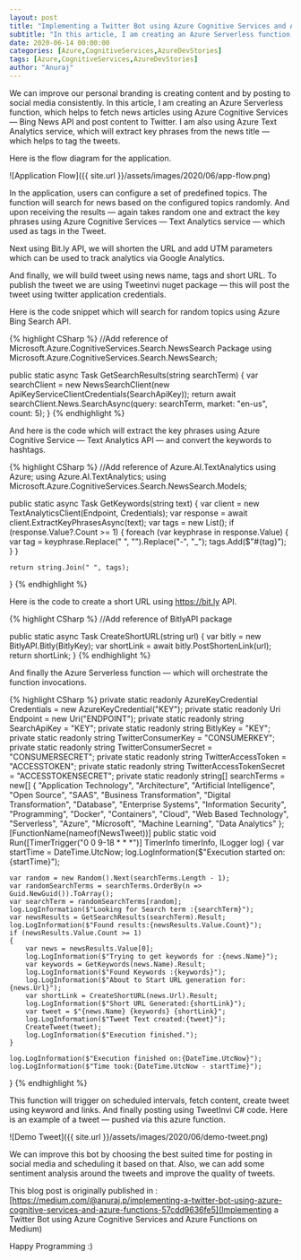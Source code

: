 ```yaml
---
layout: post
title: "Implementing a Twitter Bot using Azure Cognitive Services and Azure Functions"
subtitle: "In this article, I am creating an Azure Serverless function, which helps to fetch news articles using Azure Cognitive Services — Bing News API and post content to Twitter. I am also using Azure Text Analytics service, which will extract key phrases from the news title — which helps to tag the tweets."
date: 2020-06-14 00:00:00
categories: [Azure,CognitiveServices,AzureDevStories]
tags: [Azure,CognitiveServices,AzureDevStories]
author: "Anuraj"
---
```


We can improve our personal branding is creating content and by posting to social media consistently. In this article, I am creating an Azure Serverless function, which helps to fetch news articles using Azure Cognitive Services — Bing News API and post content to Twitter. I am also using Azure Text Analytics service, which will extract key phrases from the news title — which helps to tag the tweets.

Here is the flow diagram for the application.

![Application Flow]({{ site.url }}/assets/images/2020/06/app-flow.png)

In the application, users can configure a set of predefined topics. The function will search for news based on the configured topics randomly. And upon receiving the results — again takes random one and extract the key phrases using Azure Cognitive Services — Text Analytics service — which used as tags in the Tweet.

Next using Bit.ly API, we will shorten the URL and add UTM parameters which can be used to track analytics via Google Analytics.

And finally, we will build tweet using news name, tags and short URL. To publish the tweet we are using Tweetinvi nuget package — this will post the tweet using twitter application credentials.

Here is the code snippet which will search for random topics using Azure Bing Search API.

{% highlight CSharp %}
//Add reference of Microsoft.Azure.CognitiveServices.Search.NewsSearch Package
using Microsoft.Azure.CognitiveServices.Search.NewsSearch;

public static async Task<News> GetSearchResults(string searchTerm)
{
    var searchClient = new NewsSearchClient(new ApiKeyServiceClientCredentials(SearchApiKey));
    return await searchClient.News.SearchAsync(query: searchTerm, market: "en-us", count: 5);
}
{% endhighlight %}

And here is the code which will extract the key phrases using Azure Cognitive Service — Text Analytics API — and convert the keywords to hashtags.

{% highlight CSharp %}
//Add reference of Azure.AI.TextAnalytics
using Azure;
using Azure.AI.TextAnalytics;
using Microsoft.Azure.CognitiveServices.Search.NewsSearch.Models;

public static async Task<string> GetKeywords(string text)
{
    var client = new TextAnalyticsClient(Endpoint, Credentials);
    var response = await client.ExtractKeyPhrasesAsync(text);
    var tags = new List<string>();
    if (response.Value?.Count >= 1)
    {
        foreach (var keyphrase in response.Value)
        {
            var tag = keyphrase.Replace(" ", "").Replace("-", "_");
            tags.Add($"#{tag}");
        }
    }

    return string.Join(" ", tags);
}
{% endhighlight %}

Here is the code to create a short URL using https://bit.ly API.

{% highlight CSharp %}
//Add reference of BitlyAPI package

public static async Task<string> CreateShortURL(string url)
{
    var bitly = new BitlyAPI.Bitly(BitlyKey);
    var shortLink = await bitly.PostShortenLink(url);
    return shortLink;
}
{% endhighlight %}

And finally the Azure Serverless function — which will orchestrate the function invocations.

{% highlight CSharp %}
private static readonly AzureKeyCredential Credentials = new AzureKeyCredential("KEY");
private static readonly Uri Endpoint = new Uri("ENDPOINT");
private static readonly string SearchApiKey = "KEY";
private static readonly string BitlyKey = "KEY";
private static readonly string TwitterConsumerKey = "CONSUMERKEY";
private static readonly string TwitterConsumerSecret = "CONSUMERSECRET";
private static readonly string TwitterAccessToken = "ACCESSTOKEN";
private static readonly string TwitterAccessTokenSecret = "ACCESSTOKENSECRET";
private static readonly string[] searchTerms = new[] { "Application Technology", "Architecture",
    "Artificial Intelligence", "Open Source", "SAAS", "Business Transformation",
    "Digital Transformation",  "Database", "Enterprise Systems",
    "Information Security", "Programming", "Docker",
    "Containers", "Cloud", "Web Based Technology", "Serverless",
    "Azure", "Microsoft", "Machine Learning", "Data Analytics" };
[FunctionName(nameof(NewsTweet))]
public static void Run([TimerTrigger("0 0 9-18 * * *")] TimerInfo timerInfo, ILogger log)
{
    var startTime = DateTime.UtcNow;
    log.LogInformation($"Execution started on:{startTime}");

    var random = new Random().Next(searchTerms.Length - 1);
    var randomSearchTerms = searchTerms.OrderBy(n => Guid.NewGuid()).ToArray();
    var searchTerm = randomSearchTerms[random];
    log.LogInformation($"Looking for Search term :{searchTerm}");
    var newsResults = GetSearchResults(searchTerm).Result;
    log.LogInformation($"Found results:{newsResults.Value.Count}");
    if (newsResults.Value.Count >= 1)
    {
        var news = newsResults.Value[0];
        log.LogInformation($"Trying to get keywords for :{news.Name}");
        var keywords = GetKeywords(news.Name).Result;
        log.LogInformation($"Found Keywords :{keywords}");
        log.LogInformation($"About to Start URL generation for:{news.Url}");
        var shortLink = CreateShortURL(news.Url).Result;
        log.LogInformation($"Short URL Generated:{shortLink}");
        var tweet = $"{news.Name} {keywords} {shortLink}";
        log.LogInformation($"Tweet Text created:{tweet}");
        CreateTweet(tweet);
        log.LogInformation($"Execution finished.");
    }

    log.LogInformation($"Execution finished on:{DateTime.UtcNow}");
    log.LogInformation($"Time took:{DateTime.UtcNow - startTime}");
}
{% endhighlight %}

This function will trigger on scheduled intervals, fetch content, create tweet using keyword and links. And finally posting using TweetInvi C# code.
Here is an example of a tweet — pushed via this azure function.

![Demo Tweet]({{ site.url }}/assets/images/2020/06/demo-tweet.png)

We can improve this bot by choosing the best suited time for posting in social media and scheduling it based on that. Also, we can add some sentiment analysis around the tweets and improve the quality of tweets.

This blog post is originally published in : [https://medium.com/@anuraj.p/implementing-a-twitter-bot-using-azure-cognitive-services-and-azure-functions-57cdd9636fe5](Implementing a Twitter Bot using Azure Cognitive Services and Azure Functions on Medium)

Happy Programming :)